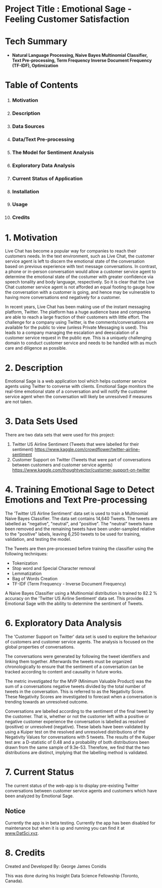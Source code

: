 # Project Title : Emotional Sage - Feeling Customer Satisfaction

# Tech Summary
* #### **Natural Language Processing, Naive Bayes Multinomial Classifier, Text Pre-processing, Term Frequency Inverse Document Frequency (TF-IDF), Optimization**

# Table of Contents
1. ### Motivation
2. ### Description
3. ### Data Sources
4. ### Data/Text Pre-processing
5. ### The Model for Sentiment Analysis
6. ### Exploratory Data Analysis
7. ### Current Status of Application
3. ### Installation
4. ### Usage
5. ### Credits


# 1. Motivation

Live Chat has become a popular way for companies to reach their customers needs. In the text environment, such as Live Chat, the customer service agent is left to discern the emotional state of the conversation based on previous experience with text message conversations. In contrast, a phone or in-person conversation would allow a customer service agent to determine the emotional state of the costumer with greater confidence via speech tonality and body language, respectively. So it is clear that the Live Chat customer service agent is not afforded an equal footing to gauge how the conversation with a customer is going, and hence may be vulnerable to having more conversations end negatively for a customer.

In recent years, Live Chat has been making use of the instant messaging platform, Twitter. The platform has a huge audience base and companies are able to reach a large fraction of their customers with little effort. The challenge for a company using Twitter, is the comments/conversations are available for the public to view (unless Private Messaging is used). This leads to a company managing the escalation and deescalation of a customer service request in the public eye. This is a uniquely challenging domain to conduct customer service and needs to be handled with as much care and diligence as possible.

# 2. Description

Emotional Sage is a web application tool which helps customer service agents using Twitter to converse with clients. Emotional Sage monitors the real-time emotional state of a conversation and will notify the customer service agent when the conversation will likely be unresolved if measures are not taken.

# 3. Data Sets Used

There are two data sets that were used for this project:
1. Twitter US Airline Sentiment (Tweets that were labelled for their sentiment)
https://www.kaggle.com/crowdflower/twitter-airline-sentiment
2. Customer Support on Twitter (Tweets that were part of conversations between customers and customer service agents)
 https://www.kaggle.com/thoughtvector/customer-support-on-twitter

# 4. Training Emotional Sage to Detect Emotions and Text Pre-processing

The 'Twitter US Airline Sentiment' data set is used to train a Multinomial Naive Bayes Classifier. The data set contains 14,640 Tweets. The tweets are labelled as "negative", "neutral", and "positive". The "neutral" tweets have been removed and the remaining tweets have been under-sampled relative to the "positive" labels, leaving 6,250 tweets to be used for training, validation, and testing the model.

The Tweets are then pre-processed before training the classifier using the following techniques:
* Tokenization
* Stop word and Special Character removal
* Lemmatization
* Bag of Words Creation
* TF-IDF (Term Frequency - Inverse Document Frequency)

A Naive Bayes Classifier using a Multinomial distribution is trained to 82.2 % accuracy on the 'Twitter US Airline Sentiment' data set. This provides Emotional Sage with the ability to determine the sentiment of Tweets.

<!-- Here is an example of a Twitter Conversation which is emotionally classified by Emotional Sage. The Customer is plotted in <span style="color:aqua">blue</span> and the customer service agent in <span style="color:lightgreen">green</span>. -->

<!-- ![This is an example of a Twitter Conversation: Emotional Sentiment vs. Tweet Number in Chronological Order](/home/george/Documents/Insight_DS_TO20A/Projects/EmotionalDetection/data/raw/Preliminary_AgentCustomer_Emotional_Output.png)
**This is an example of a Twitter Conversation: Emotional Sentiment vs. Tweet Number in Chronological Order** -->

# 6. Exploratory Data Analysis

The 'Customer Support on Twitter' data set is used to explore the behaviour of customers and customer service agents. The analysis is focused on the global properties of conversations.

The conversations were generated by following the tweet identifiers and linking them together. Afterwards the tweets must be organized chronologically to ensure that the sentiment of a conversation can be tracked according to content and causality in future works.

The metric investigated for the MVP (Minimum Valuable Product) was the sum of a conversations negative tweets divided by the total number of tweets in the conversation. This is referred to as the Negativity Score. These Negativity Scores are investigated to forecast when a conversation is trending towards an unresolved outcome.

Conversations are labelled according to the sentiment of the final tweet by the customer. That is, whether or not the customer left with a positive or negative customer experience the conversation is labelled as resolved (positive) or unresolved (negative). These labels have been validated by using a Kuiper test on the resolved and unresolved distributions of the Negativity Values for conversations with 5 tweets. The results of the Kuiper test are: a D-statistic of 0.48 and a probability of both distributions been drawn from the same sample of 9.3e-53. Therefore, we find that the two distributions are distinct, implying that the labelling method is validated.


# 7. Current Status

The current status of the web-app is to display pre-existing Twitter conversations between customer service agents and customers which have been analyzed by Emotional Sage.

## Notice

Currently the app is in beta testing. Currently the app has been disabled for maintenance but when it is up and running you can find it at www.DatSci.xyz.


# 8. Credits

Created and Developed By: George James Conidis

This was done during his Insight Data Science Fellowship (Toronto, Canada).
